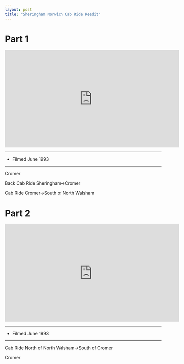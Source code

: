 ```yaml
---
layout: post
title: "Sheringham Norwich Cab Ride Reedit"
---
```


# Part 1

<iframe width="560" height="315" src="https://www.youtube.com/embed/d3FFYRCi4dA" title="Sheringham Norwich Cab Ride Reedit (Part 1)" frameBorder="0" allow="accelerometer; autoplay; clipboard-write; encrypted-media; gyroscope; picture-in-picture; web-share" allowFullScreen></iframe>

---

- Filmed June 1993

---

Cromer

Back Cab Ride Sheringham->Cromer

Cab Ride Cromer->South of North Walsham

# Part 2

<iframe width="560" height="315" src="https://www.youtube.com/embed/Vh7kmVWNZns" title="Sheringham Norwich Cab Ride Reedit (Part 2)" frameBorder="0" allow="accelerometer; autoplay; clipboard-write; encrypted-media; gyroscope; picture-in-picture; web-share" allowFullScreen></iframe>

---

- Filmed June 1993

---

Cab Ride North of North Walsham->South of Cromer

Cromer
